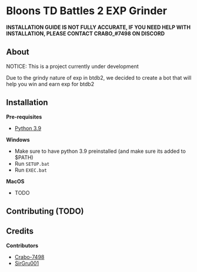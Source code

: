 Bloons TD Battles 2 EXP Grinder
===============================

**INSTALLATION GUIDE IS NOT FULLY ACCURATE, IF YOU NEED HELP WITH INSTALLATION, PLEASE CONTACT CRABO_#7498 ON DISCORD**

## About

NOTICE: This is a project currently under development<br>

Due to the grindy nature of exp in btdb2, we decided to create a bot that will help you win and earn exp for btdb2

## Installation

**Pre-requisites**
- [Python 3.9](https://www.python.org/downloads/release/python-399/)

**Windows**
- Make sure to have python 3.9 preinstalled (and make sure its added to $PATH)
- Run `SETUP.bat`
- Run `EXEC.bat`

**MacOS**
- TODO

## Contributing (TODO)

## Credits

**Contributors**
- [Crabo-7498](https://github.com/Crabo-7498)
- [SirGru001](https://github.com/SirGru001)

